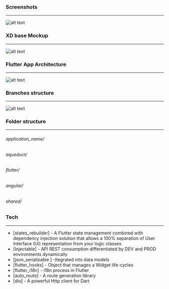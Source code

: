 ### Screenshots
-----------------------
![alt text](https://firebasestorage.googleapis.com/v0/b/workout-d9eaf.appspot.com/o/Screen%20Shot%202020-08-16%20at%2022.07.25.png?alt=media&token=3baa2d73-b558-4cfb-9d66-a1a7ea0cbda6)

### XD base Mockup
-----------------------
![alt text](https://firebasestorage.googleapis.com/v0/b/workout-d9eaf.appspot.com/o/Screen%20Shot%202020-08-16%20at%2022.15.46.png?alt=media&token=76be1d50-c420-4a30-8b91-adfa907ac84a)

### Flutter App Architecture
-----------------------
![alt text](https://firebasestorage.googleapis.com/v0/b/inbank-4c909.appspot.com/o/diagram.svg?alt=media&token=31702ef3-cf36-4574-afb4-2046e6b61118)
### Branches structure
-----------------------
![alt text](https://wac-cdn.atlassian.com/dam/jcr:61ccc620-5249-4338-be66-94d563f2843c/05%20(2).svg?cdnVersion=1028)

### Folder structure
---------------------

###### application_name/
######   aqueduct/
######   flutter/
######   angular/
######   shared/

### Tech
---------------------
* [states_rebuilder] - A Flutter state management combined with dependency injection solution that allows a 100% separation of User Interface (UI) representation from your logic classes
* [Injectable] - API REST consumption differentiated by DEV and PROD environments dynamically
* [json_serializable ] -Itegrated into data models
* [flutter_hooks] - Object that manages a Widget life-cycles
* [flutter_i18n] - i18n process in Flutter
* [auto_route] - A route generation library
* [dio] - A powerful Http client for Dart
